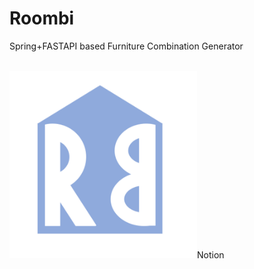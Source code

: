 # Roombi
Spring+FASTAPI based Furniture Combination Generator

  <br>
  <img src="./images/Roombi.png" style="width:300px;height:300px;>
  <br>

[Notion](bit.ly/roombi)
